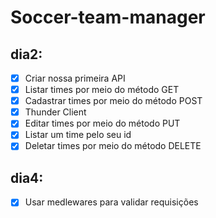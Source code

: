 # Soccer-team-manager

## dia2:

* [x] Criar nossa primeira API
* [x] Listar times por meio do método GET
* [x] Cadastrar times por meio do método POST
* [x] Thunder Client
* [x] Editar times por meio do método PUT
* [x] Listar um time pelo seu id
* [x] Deletar times por meio do método DELETE

## dia4:

* [x] Usar medlewares para validar requisições
